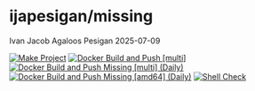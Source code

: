 ijapesigan/missing
================
Ivan Jacob Agaloos Pesigan
2025-07-09

<!-- README.md is generated from .setup/readme/README.Rmd. Please edit that file -->

<!-- badges: start -->

[![Make
Project](https://github.com/ijapesigan/docker-missing/actions/workflows/make.yml/badge.svg)](https://github.com/ijapesigan/docker-missing/actions/workflows/make.yml)
[![Docker Build and Push
\[multi\]](https://github.com/ijapesigan/docker-missing/actions/workflows/docker-build-push-multi.yml/badge.svg)](https://github.com/ijapesigan/docker-missing/actions/workflows/docker-build-push-multi.yml)
[![Docker Build and Push Missing \[multi\]
(Daily)](https://github.com/ijapesigan/docker-missing/actions/workflows/docker-build-push-daily-multi-missing.yml/badge.svg)](https://github.com/ijapesigan/docker-missing/actions/workflows/docker-build-push-daily-multi-missing.yml)
[![Docker Build and Push Missing \[amd64\]
(Daily)](https://github.com/ijapesigan/docker-missing/actions/workflows/docker-build-push-daily-amd64-missing.yml/badge.svg)](https://github.com/ijapesigan/docker-missing/actions/workflows/docker-build-push-daily-amd64-missing.yml)
[![Shell
Check](https://github.com/ijapesigan/docker-missing/actions/workflows/shellcheck.yml/badge.svg)](https://github.com/ijapesigan/docker-missing/actions/workflows/shellcheck.yml)
<!-- badges: end -->
